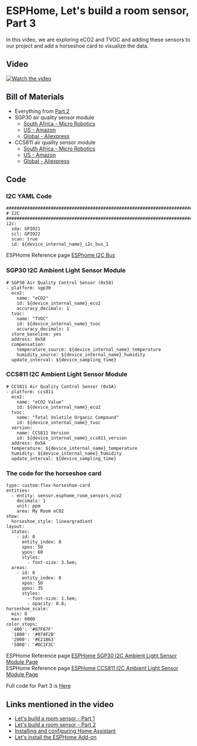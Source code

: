 # ESPHome, Let's build a room sensor, Part 3

In this video, we are exploring eCO2 and TVOC and adding these sensors to our project and add a horseshoe card to visualize the data.

## Video

[![Watch the video](/Part%203/Images/Home-Automator-Thumbnail.png)](https://youtu.be/rWXk9ZWA1a4?si=zo70sz3tVgois6RE)

## Bill of Materials

- Everything from [Part 2](/Lets_build_a_room_sensor/Part%202/README.md)
- SGP30 air quality sensor module
    - [South Africa - Micro Robotics](https://www.robotics.org.za/AF3709)
    - [US - Amazon](https://www.amazon.com/EC-Buying-Formaldehyde-Monitoring-Multi-Pixel/dp/B0B389LQCQ/)
    - [Global - Aliexpress](https://www.aliexpress.com/item/1005005928384331.html)
- CCS811 air quality sensor module
    - [South Africa - Micro Robotics](https://www.diyelectronics.co.za/store/gas/3648-ccs811-air-quality-sensor-ec02-tvoc.html)
    - [US - Amazon](https://www.amazon.com/MCU-811-Monoxide-Quality-Numerical-Sensors/dp/B0CP798FGT/)
    - [Global - Aliexpress](https://www.aliexpress.com/item/1005006603898777.html)
    
## Code

### I2C YAML Code

   	################################################################################
    # I2C
    ################################################################################
    i2c:
      sda: GPIO21
      scl: GPIO22
      scan: true
      id: ${device_internal_name}_i2c_bus_1

ESPHome Reference page [ESPhome I2C Bus](https://esphome.io/components/i2c)

### SGP30 I2C Ambient Light Sensor Module
    # SGP30 Air Quality Control Sensor (0x58)
    - platform: sgp30
      eco2:
        name: "eCO2"
        id: ${device_internal_name}_eco2 
        accuracy_decimals: 1
      tvoc:
        name: "TVOC"
        id: ${device_internal_name}_tvoc
        accuracy_decimals: 1
      store_baseline: yes
      address: 0x58
      compensation:
        temperature_source: ${device_internal_name}_temperature
        humidity_source: ${device_internal_name}_humidity
      update_interval: ${device_sampling_time}

### CCS811 I2C Ambient Light Sensor Module
    # CCS811 Air Quality Control Sensor (0x5A)
    - platform: ccs811
      eco2:
        name: "eCO2 Value"
        id: ${device_internal_name}_eco2
      tvoc:
        name: "Total Volatile Organic Compound"
        id: ${device_internal_name}_tvoc
      version:
        name: CCS811 Version
        id: ${device_internal_name}_ccs811_version
      address: 0x5A
      temperature: ${device_internal_name}_temperature
      humidity: ${device_internal_name}_humidity
      update_interval: ${device_sampling_time}

### The code for the horseshoe card
    type: custom:flex-horseshoe-card
    entities:
      - entity: sensor.esphome_room_sensors_eco2
        decimals: 1
        unit: ppm
        area: My Room eCO2
    show:
      horseshoe_style: lineargradient
    layout:
      states:
        - id: 0
          entity_index: 0
          xpos: 50
          ypos: 60
          styles:
            - font-size: 3.5em;
      areas:
        - id: 0
          entity_index: 0
          xpos: 50
          ypos: 35
          styles:
            - font-size: 1.5em;
            - opacity: 0.8;
    horseshoe_scale:
      min: 0
      max: 6000
    color_stops:
      '400': '#07F67F'
      '1000': '#074F2B'
      '2000': '#E21B63'
      '5000': '#DC1F3C'

ESPHome Reference page [ESPHome SGP30 I2C Ambient Light Sensor Module Page](https://www.esphome.io/components/sensor/sgp30.html)   
ESPHome Reference page [ESPHome CCS811 I2C Ambient Light Sensor Module Page](https://www.esphome.io/components/sensor/ccs811.html)

Full code for Part 3 is  [Here](/Lets_build_a_room_sensor/Part%202/esphome-room-sensors.yaml)

## Links mentioned in the video

- [Let's build a room sensor - Part 1](/Lets_build_a_room_sensor/Part%201/README.md)
- [Let's build a room sensor - Part 2](/Lets_build_a_room_sensor/Part%202/README.md)
- [Installing and configuring Home Assistant](/Tutorial%201%20-%20Basic%20Setup%20for%20all%20Devices/README.md)
- [Let's install the ESPHome Add-on](https://youtu.be/zwykvV82SGw?si=XLMDUKdHiqi_dprt)
